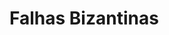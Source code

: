 # Falhas Bizantinas

<!--
Uma história de três exércitos -- Versão 2}
Exércitos estão às portas de Bizâncio, aka Constantinopla, aka Istambul.

Todos os exércitos tem que atacar em conjunto ou se retirar em conjunto.

Cada exército é comandado por um General. Alguns destes preferem atacar, enquanto outros preferem se retirar.

Alguns generais podem ter sido comprados, e mandar mensagens discrepantes para os outros, ou simplesmente não mandar mensagens.

Fonte: \href{http://research.microsoft.com/en-us/um/people/lamport/pubs/byz.pdf}{Lamport, L.; Shostak, R.; Pease, M. (1982). "The Byzantine Generals Problem" (PDF). ACM Transactions on Programming Languages and Systems. 4 (3): 382–401. doi:10.1145/357172.357176.}


Generais e Tenentes
Problema pode ser mudado para:

	* Comandante envia ordem.
	* Todos os tenentes leais executam ordem recebida.
	* Comandante pode ser traidor.




Generais e Tenentes
Suponha 3 exércitos. \\
Comandante (traidor) diz "Ataque!" Tenente A e "Retirada!" tenente B.\\
Ou \\
Comandante diz "Ataque!" a ambos. Tenente A segue a ordem mas B se retira.

 E se os tenentes trocarem informações?

 Como diferenciar casos em que Comandante ou Tenente é traidor?





Generais e Tenentes
Só há solução se mais de $\frac{2}{3}$ dos Generais/Tenentes são leais.


%http://www.drdobbs.com/cpp/the-byzantine-generals-problem/206904396?pgno=5

Comunicação}

	* Toda mensagem enviada é entregue corretamente.
	* A ausência de mensagem pode ser detectada (mensagem Null é entregue no lugar) (Sistema síncrono)




4/0}
General manda ordens.

Ausência de ordem = Retirada

Tenente repassa ordens

Maioria de comandos é comando a ser seguido



4/0}
General manda ordens.

Ausência de ordem = Retirada

Tenente repassa ordens

Maioria de comandos é comando a ser seguido



Comunicação}

	* Toda mensagem enviada é entregue corretamente.
	* Toda mensagem é assinada.
	* A ausência de mensagem pode ser detectada (mensagem Null é entregue no lugar) (Sistema síncrono)


 É possível detectar inconsistências e processos bizantinos.



%http://cs.brown.edu/courses/cs138/s16/lectures/19consen-notes.pdf


-->
